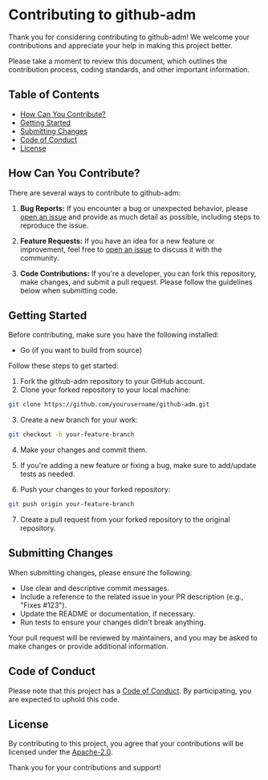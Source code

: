 # Contributing to github-adm

Thank you for considering contributing to github-adm! We welcome your contributions and appreciate your help in making this project better.

Please take a moment to review this document, which outlines the contribution process, coding standards, and other important information.

## Table of Contents

- [How Can You Contribute?](#how-can-you-contribute)
- [Getting Started](#getting-started)
- [Submitting Changes](#submitting-changes)
- [Code of Conduct](#code-of-conduct)
- [License](#license)

## How Can You Contribute?

There are several ways to contribute to github-adm:

1. **Bug Reports:** If you encounter a bug or unexpected behavior, please [open an issue](https://github.com/mkumatag/github-adm/issues) and provide as much detail as possible, including steps to reproduce the issue.

2. **Feature Requests:** If you have an idea for a new feature or improvement, feel free to [open an issue](https://github.com/mkumatag/github-adm/issues) to discuss it with the community.

3. **Code Contributions:** If you're a developer, you can fork this repository, make changes, and submit a pull request. Please follow the guidelines below when submitting code.

## Getting Started

Before contributing, make sure you have the following installed:

- Go (if you want to build from source)

Follow these steps to get started:

1. Fork the github-adm repository to your GitHub account.
2. Clone your forked repository to your local machine:

```bash
git clone https://github.com/yourusername/github-adm.git
```

3. Create a new branch for your work:

```bash
git checkout -b your-feature-branch
```

4. Make your changes and commit them.

5. If you're adding a new feature or fixing a bug, make sure to add/update tests as needed.

6. Push your changes to your forked repository:

```bash
git push origin your-feature-branch
```

7. Create a pull request from your forked repository to the original repository.

## Submitting Changes

When submitting changes, please ensure the following:

- Use clear and descriptive commit messages.
- Include a reference to the related issue in your PR description (e.g., "Fixes #123").
- Update the README or documentation, if necessary.
- Run tests to ensure your changes didn't break anything.

Your pull request will be reviewed by maintainers, and you may be asked to make changes or provide additional information.

## Code of Conduct

Please note that this project has a [Code of Conduct](CODE_OF_CONDUCT.md). By participating, you are expected to uphold this code.

## License

By contributing to this project, you agree that your contributions will be licensed under the [Apache-2.0](LICENSE).

Thank you for your contributions and support!
